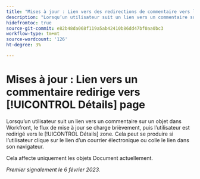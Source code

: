 ```yaml
---
title: "Mises à jour : Lien vers des redirections de commentaire vers la page Détails"
description: "Lorsqu’un utilisateur suit un lien vers un commentaire sur un objet dans Workfront, le flux de mise à jour se charge brièvement, puis l’utilisateur est redirigé vers la zone Détails de l’objet. Cela peut se produire si l’utilisateur clique sur le lien d’un courrier électronique ou colle le lien dans son navigateur."
hidefromtoc: true
source-git-commit: e82b48da068f119a5ab42410b86dd47bf0aa0bc3
workflow-type: tm+mt
source-wordcount: '126'
ht-degree: 3%

---
```



# Mises à jour : Lien vers un commentaire redirige vers [!UICONTROL Détails] page

Lorsqu’un utilisateur suit un lien vers un commentaire sur un objet dans Workfront, le flux de mise à jour se charge brièvement, puis l’utilisateur est redirigé vers le [!UICONTROL Détails] zone. Cela peut se produire si l’utilisateur clique sur le lien d’un courrier électronique ou colle le lien dans son navigateur.

Cela affecte uniquement les objets Document actuellement.

_Premier signalement le 6 février 2023._

